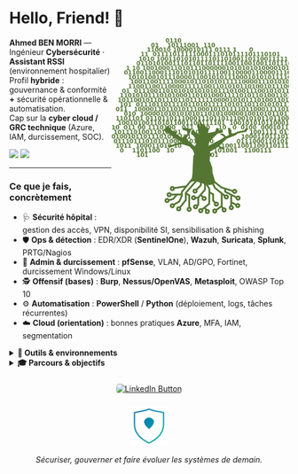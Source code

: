 # Hello, Friend! 👋 

<img align="right" src="./binarytree.png" alt="Arbre binaire" width="320" style="border-radius: 12px; background: transparent; box-shadow: none; mix-blend-mode: multiply;" />

**Ahmed BEN MORRI** — Ingénieur **Cybersécurité** · **Assistant RSSI** (environnement hospitalier)  
Profil **hybride** : gouvernance & conformité **+** sécurité opérationnelle & automatisation.  
Cap sur la **cyber cloud / GRC technique** (Azure, IAM, durcissement, SOC).

<p align="left">
  <img src="https://img.shields.io/badge/Certification-ISO%2027001%20Foundation%20%26%20eJPT-003366?style=for-the-badge" />
  <img src="https://img.shields.io/badge/Secteur-Sant%C3%A9%20%2F%20HDS-0A8754?style=for-the-badge" />
</p>

---

### Ce que je fais, concrètement
- 🩺 **Sécurité hôpital** : gestion des accès, VPN, disponibilité SI, sensibilisation & phishing  
- 🛡️ **Ops & détection** : EDR/XDR (**SentinelOne**), **Wazuh**, **Suricata**, **Splunk**, PRTG/Nagios  
- 🧰 **Admin & durcissement** : **pfSense**, VLAN, AD/GPO, Fortinet, durcissement Windows/Linux  
- 🕵️ **Offensif (bases)** : **Burp**, **Nessus/OpenVAS**, **Metasploit**, OWASP Top 10  
- ⚙️ **Automatisation** : **PowerShell** / **Python** (déploiement, logs, tâches récurrentes)  
- ☁️ **Cloud (orientation)** : bonnes pratiques **Azure**, MFA, IAM, segmentation  



<details>
<summary><strong>🔧 Outils & environnements</strong></summary>

**Sécurité / SIEM / IDS**  
Wazuh • Splunk • Suricata • SentinelOne • PRTG • Nagios • Grafana  

**Systèmes & Réseaux**  
Windows Server 2022 • Active Directory / GPO • pfSense • Fortinet • VMware • Ubuntu  

**Offensif & Audit**  
Burp Suite • Nessus • OpenVAS • Metasploit  

**Langages & Scripting**  
PowerShell • Python • Bash  

**Référentiels / Conformité**  
ISO 27001 • RGPD • HDS (santé)  
</details>



<details>
<summary><strong>🎓 Parcours & objectifs</strong></summary>

- 🎓 **M2 Cybersécurité – EPSI Paris**  
- 💼 **Assistant RSSI** — Centre Hospitalier Victor Dupouy (sécurité & réseau)  
- 🏅 **ISO 27001 Foundation (PECB)** & **eJPT** · *(CRTP en préparation)*  
- 🎯 2025–2026 : **Cyber Cloud Security** (Azure Security, IAM), SOC/GRC technique  
</details>



<p align="center">
  <a href="https://www.linkedin.com/in/ahmedbenmorricybersecurite/" target="_blank">
    <img 
      src="https://img.shields.io/badge/Retrouvez--moi%20sur%20LinkedIn-0A66C2?style=for-the-badge&logo=linkedin&logoColor=white" 
      alt="LinkedIn Button" 
      style="border-radius: 40px; padding: 10px 16px;" 
    />
  </a>
</p>

<p align="center">
  <img src="https://raw.githubusercontent.com/HITOUBEN/HITOUBEN/refs/heads/main/logo-shield-heart.svg" width="70" alt="Logo bouclier santé & cybersécurité" />
</p>

<p align="center">
  <em>Sécuriser, gouverner et faire évoluer les systèmes de demain.</em>
</p>
